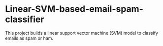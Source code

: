 # Linear-SVM-based-email-spam-classifier
This project builds a linear support vector machine (SVM) model to classify emails as spam or ham.
